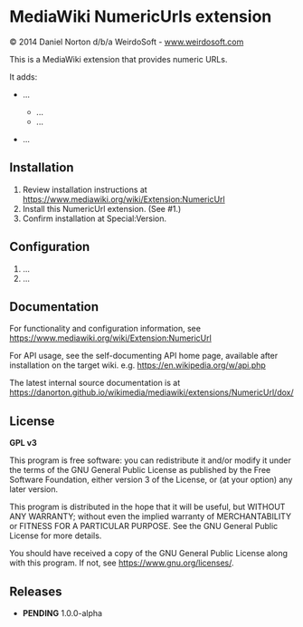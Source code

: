 # MediaWiki NumericUrls extension
© 2014 Daniel Norton d/b/a WeirdoSoft - www.weirdosoft.com

This is a MediaWiki extension that provides numeric URLs.

It adds:
 - ...
   - ...
   - ...

 - ...

## Installation
1. Review installation instructions at
   https://www.mediawiki.org/wiki/Extension:NumericUrl
2. Install this NumericUrl extension. (See #1.)
3. Confirm installation at Special:Version.

## Configuration
1. ...
2. ...

## Documentation
For functionality and configuration information, see
https://www.mediawiki.org/wiki/Extension:NumericUrl

For API usage, see the self-documenting API home page, available
after installation on the target wiki.
e.g. https://en.wikipedia.org/w/api.php

The latest internal source documentation is at
https://danorton.github.io/wikimedia/mediawiki/extensions/NumericUrl/dox/

## License
**GPL v3**

This program is free software: you can redistribute it and/or modify
it under the terms of the GNU General Public License as published by
the Free Software Foundation, either version 3 of the License, or
(at your option) any later version.

This program is distributed in the hope that it will be useful,
but WITHOUT ANY WARRANTY; without even the implied warranty of
MERCHANTABILITY or FITNESS FOR A PARTICULAR PURPOSE.  See the
GNU General Public License for more details.

You should have received a copy of the GNU General Public License
along with this program.  If not, see <https://www.gnu.org/licenses/>.

## Releases
 - **PENDING** 1.0.0-alpha

